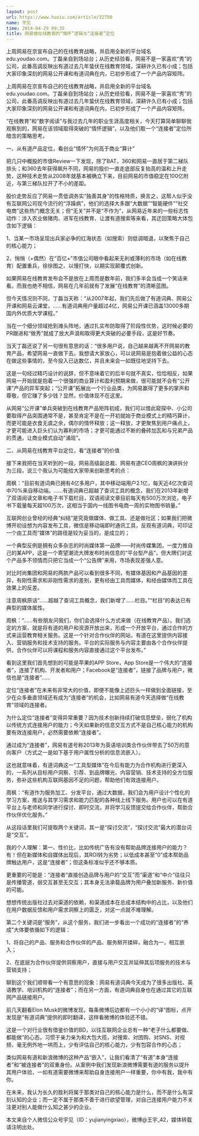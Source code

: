 ```yaml
---
layout: post
url: https://www.huxiu.com/article/32750
name: 宇见
time: 2014-04-29 09:35
title: 网易做在线教育的“情怀”逻辑与“连接者”定位
---
```

上周网易在京宣布自己的在线教育战略，并启用全新的平台域名edu.youdao.com。丁磊亲自到场站台；从历史经验看，网易不是一家喜欢“秀”的公司，此番高调反映出有道过去几年蛰伏在线教育领域，深耕许久已有小成；包括大家印象深刻的网易公开课和有道词典在内，已初步形成了一个产品内容矩阵。

上周网易在京宣布自己的在线教育战略，并启用全新的平台域名edu.youdao.com。丁磊亲自到场站台；从历史经验看，网易不是一家喜欢“秀”的公司，此番高调反映出有道过去几年蛰伏在线教育领域，深耕许久已有小成；包括大家印象深刻的网易公开课和有道词典在内，已初步形成了一个产品内容矩阵。

“在线教育”和“数字阅读”与我过去几年的职业生涯高度相关，今天打算简单聊聊我观察到的，网易在该领域取得突破的“情怀逻辑”，以及他们取一个“连接者”定位所暗含的策略思考。

一、从有道产品定位，看创业“情怀”为何高于商业“算计”

把几只中概股的市值Review一下发现，除了BAT，360和网易一直居于第二梯队排头；和360去年获得飙升不同，网易的股价一直走底部反复抬高的温和上升走势，这种技术走势从2008年就基本被确立下来，目前网易的市值稳定在100亿附近，与第三梯队拉开了不小的差距。

股价走势反应了网易一贯低调务实“独善其身”的性格特质，换言之，这帮人似乎没有互联网公司现今流行的“浮躁病”，他们的选择大多跟“大数据”“智能硬件”“社交电商”这些热门概念无关；但“无关”并不是“不作为”，从网易近年来的一些标志性动作：涉入农业做猪肉、进军在线教育、让渡有道搜索等来看，其迂回策略大体包含如下逻辑：

1、当某一市场呈现出兵家必争的红海状态（如搜索）则低调暗退，以聚焦于自己的核心能力；

2、悄悄（+偶然）在“百亿+”市值公司眼中看起来无利或薄利的市场（如在线教育）配置重兵，徐徐图之、以慢打快，以期实现颠覆式创新。

如果网易在线教育发布会不是放在上周而是数年前，我们多半会当成一个笑话来看。而我也绝不相信，网易在几年前就有了发展“在线教育”的清晰蓝图。

但今天情况则不同，丁磊当天称：“从2007年起，我们先后做了有道词典、网易公开课和网易云课堂，……有道词典用户量超过4亿，网易公开课已涵盖13000多期国内外优质大学课程。”

当在一个细分领域抢到滩头阵地，通过扎实布防取得了阶段性优势，这时候必要的PR跟进和“做秀”就成了放大声浪和取得更大突破的必要手段，这是好节奏。

当天丁磊还说了另一句很有意思的话：“很多用户说，自己越来越离不开网易的教育产品，希望网易一直做下去。我想请大家放心，可以说网易是抱着做公益的心态在做这些事情的，至今投入已达数亿，并且未来会一如既往地坚持下去。

这是一句经过精巧设计的说辞，但不意味着它的后半句就不真实，恰恰相反，如果网易一开始就是抱着一个很强的商业算计和盈利预期来做，很可能就不会有“公开课”产品的异军突起；“公开课”拓展出一个行业品类，为网易赢得了更多的掌声和尊敬，但它赚了多少钱？显然，价值体现不在这里。

从网易“公开课”单兵突破到在线教育产品矩阵初成，我们可以借此窥探中、小公司要取得产品突围通常不是，甚至肯定不是在一开初就始于商业模式上的精巧算计，而更可能是衣食无虞之余，偶尔的情怀释放；这一释放，才更聚焦到用户痛点上，才更可能进入巨头们认为寡利的市场；才更可能通过不断的叠砖加瓦和与兄弟产品的贯通，让商业模式自动“涌现”。

二、从网易在线教育平台定位，看“连接者”的价值

接下来我把在当天听到的一段，网易高级副总裁、网易有道CEO周枫的演讲拆分为三段，说三个我认为可能给大家带来创新思考的点：

周枫：“目前有道词典已拥有4亿多用户，其中移动端用户2.1亿，每天近4亿次查词中70%来自移动端。……有道词典已超越了查词工具的概念，我们在2013年新增了双语阅读文章和电子书下载栏目，双语阅读文章目前每天有500万次浏览，电子书下载量每天超100万次，这相当于国内一线图书电商一周的实物图书销量。”

互联网创业曾经的经典“纠结”是究竟做媒体、做工具、还是做社区；如果我们把微博开初设想为内容发布工具，微信是移动端即时通讯工具，反观有道词典，可印证一个由工具而“媒体”的路径是较为妥当的，是成立的；

一个典型反例是拥有众多杂志的时尚媒体第一品牌——时尚传媒集团，一度力推自己的某APP，这是一个寄望潮流大牌发布时尚信息的“平台型产品”，但大牌们对这个产品多不领情而只把它当成一个“公告牌”来用，市场表现差强人意。

对比时尚集团和网易的两款产品可以看到很多不同，有媒体基因和产品基因的差异，有刚性需求和非刚性需求的差别，更有经由工具而媒体，和经由媒体而工具在效果上的反差。

注意周枫原话“……超越了查词工具概念，我们新增了……栏目。”“栏目”的表达已有典型的媒体属性。

周枫：“……有些朋友问我们，你们会选择什么方式来做（在线教育产品）。我们选定的方案，就是将有道的用户和资源开放出来，形成一个开放平台，通过合作的方式来运营教育相关服务。这是一个针对合作伙伴的网站，有道在这里提供内容接入、营销服务和技术支持的服务。平台的实际服务与内容主要由各个合作伙伴提供，合作伙伴可以将课程和服务内容直接通过这个平台发布。”

看到这里我们首先想到的可能是苹果的APP Store，App Store是一个伟大的“连接者”，连接了机构、开发者和用户；Facebook是“连接者”，链接了品牌与用户，微信也是“连接者”……

定位“连接者”在未来有非常大的价值，即便不能像上述巨头一样做到全面链接，至少在众多垂直领域还有成为“连接者”的机会，比如网易有道今天选择做“在线教育”领域的连接者。

为什么定位“连接者”变得异常重要？因为技术创新持续打破信息壁垒，弱化了机构以传统方式连接用户的能力；今天如果新的信息交互方式不是自己核心能力的机构要有效连接用户，必然需要依赖“连接者”。

通过成为“连接者”，网易有道号称2013年为英语培训类合作伙伴带去了50万的意向客户（方式之一是如下基于用户属性分析的信息流嵌入）。

这也就意味着，有道词典这一“工具型媒体”在今后有能力为合作机构进行更深入的，一系列从目标用户洞察、引荐、到品牌曝光、内容营销、技术支持的全方位服务，弥补这些机构互联网基因不足的问题，帮助他们有效连接用户。

周枫：“有道作为服务加工、分发平台，通过大数据，我们会为用户设计个性化的学习方案，推送与其学习需求和能力匹配的各种线上线下服务。用户也可以在有道平台上与老师和同学进行探讨、即时交流，并将学习反馈提交给合作伙伴，帮助合作伙伴优化服务。”

从这段话里我们可提取两个关键词，其一是“探讨交流”，“探讨交流”最大的潜台词是“交互”。

我的个人理解：第一、性价比，比如传统广告有没有帮助品牌连接用户的能力？有！但在新媒体和自媒体出现后，其ROI转为劣势；以低成本甚至“0”成本帮助品牌触达用户，这是“连接者”；但这条标准似乎还不够本质。

更重要的可能是：“连接者”直接创造品牌与用户的“交互”而“渠道”和“中介”往往只是传播管道，弱交互甚至无交互；其本身无法承载品牌为用户叠加新服务、新价值的可能。

想想传统出版社过去对渠道的依赖，和渠道成本在总成本结构中的占比，以及他们在用户数据反馈和用户需求洞察上的匮乏，对这一点就不难理解。

第二个关键词是“服务”，从这个服务，我们进一步看出一个成功的“连接者”的“养成”大体要依循如下的逻辑：

1、将自己的产品、服务和合作伙伴的产品、服务掰开揉碎，融合为一，相互嵌入；

2、在底层为合作伙伴提供洞察用户，直接与用户交互并延伸其后项服务的技术与营销支持；

聊到这个我们顺带看一个有意思的现象：网易有道词典今天成为了很多出版社、英语教学、培训机构的“连接者”；而在另一方面，有道词典自身也在通过其它的互联网产品链接用户。

前几天翻看Elon Musk的微博发现，每条微博后边都有一个小小的“译”图标，点开发现是“有道词典”提供的即时翻译，这样看微博的体验还不错。

这是一个对行业很有借鉴价值的BD，以往互联网企业总有一种“老子什么都要做、都能做”的心态，习惯于亲力亲为和大包大揽，对搜索、对团购、对SNS、对视频，毫无例外地一哄而上，少有评估自己的核心能力，少有包容合作的心态；

类似网易有道和新浪微博的这种产品“嵌入”，让我们看清了“有道”本身“连接者”和“被连接者”的双重身份。从案例中我们发现新浪微博需要有道的服务以提升其用户体验，一如有道需要微博来帮助自身连接用户一样重要，你中有我，我中有你。

在未来，我认为长久的胜利将属于那类对自己的核心能力是什么，而不是什么有深刻认知的企业；而一定不属于那类不善于进行欲望管理，对自己连接用户能力不关注更对别人能做什么知之甚少的企业。

本文来自个人微信公众号宇见（ID：yujianyingxiao），微博@王宇_42，媒体转载请注明出处。

